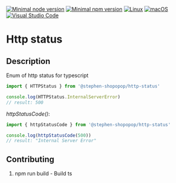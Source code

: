[![Minimal node version](https://img.shields.io/static/v1?label=node&message=>=18.15.0&logo=node.js&color)](https://nodejs.org/about/releases/)
[![Minimal npm version](https://img.shields.io/static/v1?label=npm&message=>=8.5.5&logo=npm&color)](https://github.com/npm/cli/releases)
[![Linux](https://svgshare.com/i/Zhy.svg)](https://svgshare.com/i/Zhy.svg)
[![macOS](https://svgshare.com/i/ZjP.svg)](https://svgshare.com/i/ZjP.svg)
[![Visual Studio Code](https://img.shields.io/badge/--007ACC?logo=visual%20studio%20code&logoColor=ffffff)](https://code.visualstudio.com/)

# Http status

## Description

Enum of http status for typescript

```ts
import { HTTPStatus } from '@stephen-shopopop/http-status'

console.log(HTTPStatus.InternalServerError)
// result: 500
```

_httpStatusCode()_:

```ts
import { httpStatusCode } from '@stephen-shopopop/http-status'

console.log(httpStatusCode(500))
// result: "Internal Server Error"
```

## Contributing

1. npm run build - Build ts
